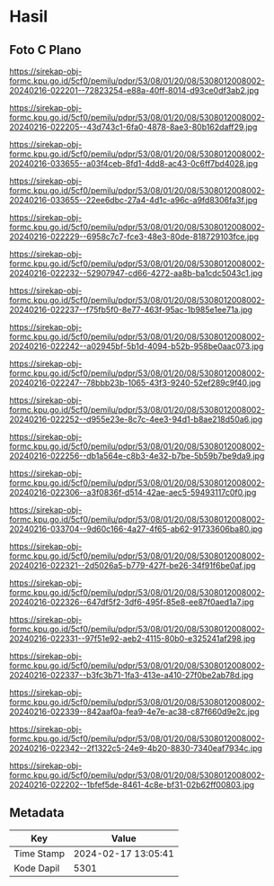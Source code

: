 # Hasil

## Foto C Plano

https://sirekap-obj-formc.kpu.go.id/5cf0/pemilu/pdpr/53/08/01/20/08/5308012008002-20240216-022201--72823254-e88a-40ff-8014-d93ce0df3ab2.jpg

https://sirekap-obj-formc.kpu.go.id/5cf0/pemilu/pdpr/53/08/01/20/08/5308012008002-20240216-022205--43d743c1-6fa0-4878-8ae3-80b162daff29.jpg

https://sirekap-obj-formc.kpu.go.id/5cf0/pemilu/pdpr/53/08/01/20/08/5308012008002-20240216-033655--a03f4ceb-8fd1-4dd8-ac43-0c6ff7bd4028.jpg

https://sirekap-obj-formc.kpu.go.id/5cf0/pemilu/pdpr/53/08/01/20/08/5308012008002-20240216-033655--22ee6dbc-27a4-4d1c-a96c-a9fd8306fa3f.jpg

https://sirekap-obj-formc.kpu.go.id/5cf0/pemilu/pdpr/53/08/01/20/08/5308012008002-20240216-022229--6958c7c7-fce3-48e3-80de-818729103fce.jpg

https://sirekap-obj-formc.kpu.go.id/5cf0/pemilu/pdpr/53/08/01/20/08/5308012008002-20240216-022232--52907947-cd66-4272-aa8b-ba1cdc5043c1.jpg

https://sirekap-obj-formc.kpu.go.id/5cf0/pemilu/pdpr/53/08/01/20/08/5308012008002-20240216-022237--f75fb5f0-8e77-463f-95ac-1b985e1ee71a.jpg

https://sirekap-obj-formc.kpu.go.id/5cf0/pemilu/pdpr/53/08/01/20/08/5308012008002-20240216-022242--a02945bf-5b1d-4094-b52b-958be0aac073.jpg

https://sirekap-obj-formc.kpu.go.id/5cf0/pemilu/pdpr/53/08/01/20/08/5308012008002-20240216-022247--78bbb23b-1065-43f3-9240-52ef289c9f40.jpg

https://sirekap-obj-formc.kpu.go.id/5cf0/pemilu/pdpr/53/08/01/20/08/5308012008002-20240216-022252--d955e23e-8c7c-4ee3-94d1-b8ae218d50a6.jpg

https://sirekap-obj-formc.kpu.go.id/5cf0/pemilu/pdpr/53/08/01/20/08/5308012008002-20240216-022256--db1a564e-c8b3-4e32-b7be-5b59b7be9da9.jpg

https://sirekap-obj-formc.kpu.go.id/5cf0/pemilu/pdpr/53/08/01/20/08/5308012008002-20240216-022306--a3f0836f-d514-42ae-aec5-59493117c0f0.jpg

https://sirekap-obj-formc.kpu.go.id/5cf0/pemilu/pdpr/53/08/01/20/08/5308012008002-20240216-033704--9d60c166-4a27-4f65-ab62-91733606ba80.jpg

https://sirekap-obj-formc.kpu.go.id/5cf0/pemilu/pdpr/53/08/01/20/08/5308012008002-20240216-022321--2d5026a5-b779-427f-be26-34f91f6be0af.jpg

https://sirekap-obj-formc.kpu.go.id/5cf0/pemilu/pdpr/53/08/01/20/08/5308012008002-20240216-022326--647df5f2-3df6-495f-85e8-ee87f0aed1a7.jpg

https://sirekap-obj-formc.kpu.go.id/5cf0/pemilu/pdpr/53/08/01/20/08/5308012008002-20240216-022331--97f51e92-aeb2-4115-80b0-e325241af298.jpg

https://sirekap-obj-formc.kpu.go.id/5cf0/pemilu/pdpr/53/08/01/20/08/5308012008002-20240216-022337--b3fc3b71-1fa3-413e-a410-27f0be2ab78d.jpg

https://sirekap-obj-formc.kpu.go.id/5cf0/pemilu/pdpr/53/08/01/20/08/5308012008002-20240216-022339--842aaf0a-fea9-4e7e-ac38-c87f660d9e2c.jpg

https://sirekap-obj-formc.kpu.go.id/5cf0/pemilu/pdpr/53/08/01/20/08/5308012008002-20240216-022342--2f1322c5-24e9-4b20-8830-7340eaf7934c.jpg

https://sirekap-obj-formc.kpu.go.id/5cf0/pemilu/pdpr/53/08/01/20/08/5308012008002-20240216-022202--1bfef5de-8461-4c8e-bf31-02b62ff00803.jpg


## Metadata

| Key        | Value               |
| ---------- | ------------------- |
| Time Stamp | 2024-02-17 13:05:41 |
| Kode Dapil | 5301                |



